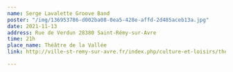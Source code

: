 ```yaml
---
name: Serge Lavalette Groove Band
poster: "/img/136953786-d002ba08-0ea5-428e-affd-2d485aceb13a.jpg"
date: 2021-11-13
address: Rue de Verdun 28380 Saint-Rémy-sur-Avre
time: 21h
place_name: Théâtre de la Vallée
link: http://ville-st-remy-sur-avre.fr/index.php/culture-et-loisirs/theatre

---
```

